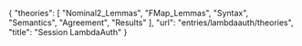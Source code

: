 {
    "theories": [
        "Nominal2_Lemmas",
        "FMap_Lemmas",
        "Syntax",
        "Semantics",
        "Agreement",
        "Results"
    ],
    "url": "entries/lambdaauth/theories",
    "title": "Session LambdaAuth"
}